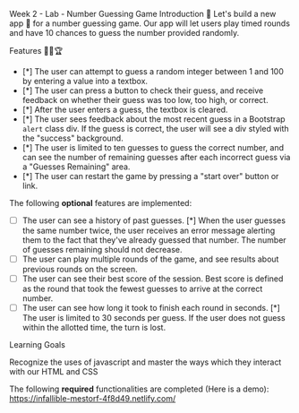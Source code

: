 Week 2 - Lab - Number Guessing Game
Introduction 🌟
Let's build a new app 📱 for a number guessing game. Our app will let users play timed rounds and have 10 chances to guess the number provided randomly.

Features 🎯🥇🏆

* [*] The user can attempt to guess a random integer between 1 and 100 by entering a value into a textbox. 
* [*] The user can press a button to check their guess, and receive feedback on whether their guess was too low, too high, or correct. 
* [*] After the user enters a guess, the textbox is cleared. 
* [*] The user sees feedback about the most recent guess in a Bootstrap `alert` class div. If the guess is correct, the user will see a div styled with the "success" background.  
* [*] The user is limited to ten guesses to guess the correct number, and can see the number of remaining guesses after each incorrect guess via a "Guesses Remaining" area. 
* [*] The user can restart the game by pressing a "start over" button or link. 

The following **optional** features are implemented:

* [ ] The user can see a history of past guesses.
  [*] When the user guesses the same number twice, the user receives an error message alerting them to the fact that they've already guessed that number. The number of guesses remaining should not decrease. 
* [ ] The user can play multiple rounds of the game, and see results about previous rounds on the screen.
* [ ] The user can see their best score of the session. Best score is defined as the round that took the fewest guesses to arrive at the correct number. 
* [ ] The user can see how long it took to finish each round in seconds.
  [*] The user is limited to 30 seconds per guess. If the user does not guess within the allotted time, the turn is lost. 

Learning Goals 

Recognize the uses of javascript and master the ways which they interact with our HTML and CSS

The following **required** functionalities are completed (Here is a demo): 
https://infallible-mestorf-4f8d49.netlify.com/
